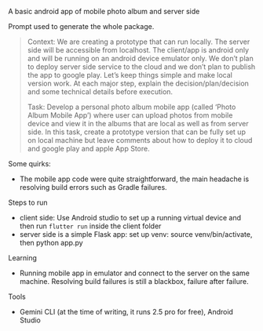 A basic android app of mobile photo album and server side 

Prompt used to generate the whole package. 

>Context: We are creating a prototype that can run locally. The server side will be accessible from localhost. The client/app is android only and will be running on an android device emulator only. We don’t plan to deploy server side service to the cloud and we don’t plan to publish the app to google play. Let’s keep things simple and make local version work. At each major step, explain the decision/plan/decision and some technical details before execution. 
>
>Task: Develop a personal photo album mobile app (called ‘Photo Album Mobile App’) where user can upload photos from mobile device and view it in the albums that are local as well as from server side. In this task, create a prototype version that can be fully set up on local machine but leave comments about how to deploy it to cloud and google play and apple App Store.

Some quirks: 
- The mobile app code were quite straightforward, the main headache is resolving build errors such as Gradle failures.

Steps to run
- client side: Use Android studio to set up a running virtual device and then run `flutter run` inside the client folder
- server side is a simple Flask app: set up venv: source venv/bin/activate, then python app.py

Learning
- Running mobile app in emulator and connect to the server on the same machine. Resolving build failures is still a blackbox, failure after failure.

Tools
- Gemini CLI (at the time of writing, it runs 2.5 pro for free), Android Studio

